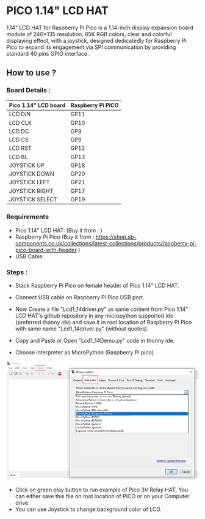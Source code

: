 # PICO 1.14" LCD HAT

1.14" LCD HAT for Raspberry Pi Pico is a 1.14-inch display expansion board module of 240×135 resolution, 65K RGB colors, clear and colorful displaying effect, with a joystick, designed dedicatedly for Raspberry Pi Pico to expand its engagement via SPI communication by providing standard 40 pins GPIO interface. 


## How to use ?

### Board Details :

|  Pico 1.14" LCD board |   Raspberry Pi PICO  |
|-----------------|----------------------|
| LCD DIN         |   GP11             |
| LCD CLK         |   GP10             |
| LCD DC          |   GP8              |
| LCD CS          |   GP9              |
| LCD RST         |   GP12             |
| LCD BL          |   GP13             |
| JOYSTICK UP     |   GP18             |
| JOYSTICK DOWN   |   GP20             |
| JOYSTICK LEFT   |   GP21             |
| JOYSTICK RIGHT  |   GP17             |
| JOYSTICK SELECT |   GP19             |



### Requirements

* Pico 1.14" LCD HAT: (Buy it from : )
* Raspberry Pi Pico (Buy it from : https://shop.sb-components.co.uk/collections/latest-collections/products/raspberry-pi-pico-board-with-header )
* USB Cable

### Steps :

* Stack Raspberry Pi Pico on female header of Pico 1.14" LCD HAT.
* Connect USB cable on Raspberry Pi Pico USB port.
* Now Create a file "Lcd1_14driver.py" as same content from Pico 1.14" LCD HAT's github repository in any micropython supported ide (preferred thonny ide) and save it in root location of Raspberry Pi Pico with same name "Lcd1_14driver.py" (without quotes).

* Copy and Paste or Open "Lcd1_14Demo.py" code in thonny ide.

* Choose interpreter as MicroPython (Raspberry Pi pico).

<img src="https://github.com/sbcshop/Raspberry-Pi-Pico-RFID-Expansion/blob/main/images/thonny-interpreter.PNG" />

* Click on green play button to run example of Pico 3V Relay HAT, You can either save this file on root location of PICO or on your Computer drive.
* You can use Joystick to change background color of LCD.



